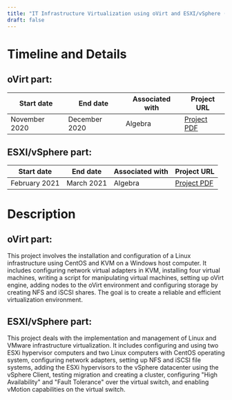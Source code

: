 ```yaml
---
title: "IT Infrastructure Virtualization using oVirt and ESXI/vSphere (VIRT2)"
draft: false
---
```


# Timeline and Details

## oVirt part:
| Start date    | End date      | Associated with | Project URL                                                                        |
| ------------- | ------------- | --------------- | ---------------------------------------------------------------------------------- |
| November 2020 | December 2020 | Algebra           | [Project PDF](/projects/antonio_janach_-_projektni_zadatak_VIRT2_oVirt.pdf) |

## ESXI/vSphere part:
| Start date    | End date      | Associated with | Project URL                                                                        |
| ------------- | ------------- | --------------- | ---------------------------------------------------------------------------------- |
| February 2021 | March 2021 | Algebra           | [Project PDF](/projects/antonio_janach_-_projektni_zadatak_VIRT2_vSphere.pdf) |

# Description

## oVirt part:
This project involves the installation and configuration of a Linux infrastructure using CentOS and KVM on a Windows host computer. It includes configuring network virtual adapters in KVM, installing four virtual machines, writing a script for manipulating virtual machines, setting up oVirt engine, adding nodes to the oVirt environment and configuring storage by creating NFS and iSCSI shares. The goal is to create a reliable and efficient virtualization environment.

## ESXI/vSphere part:
This project deals with the implementation and management of Linux and VMware infrastructure virtualization. It includes configuring and using two ESXi hypervisor computers and two Linux computers with CentOS operating system, configuring network adapters, setting up NFS and iSCSI file systems, adding the ESXi hypervisors to the vSphere datacenter using the vSphere Client, testing migration and creating a cluster, configuring "High Availability" and "Fault Tolerance" over the virtual switch, and enabling vMotion capabilities on the virtual switch.